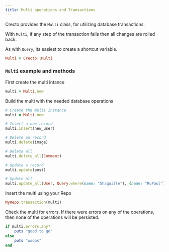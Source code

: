 ```yaml
---
title: Multi operations and Transactions
---
```


Crecto provides the `Multi` class, for utilizing database transactions.

With `Multi`, if any step of the transaction fails then all changes are rolled back.

As with `Query`, its easiest to create a shortcut variable.

```ruby
Multi = Crecto::Multi
```

### `Multi` example and methods

First create the multi intance

```ruby
multi = Multi.new
```

Build the multi with the needed database operations

```ruby
# Create the multi instance
multi = Multi.new

# Insert a new record
multi.insert(new_user)

# Delete an record
multi.delete(image)

# Delete all
multi.delete_all(Comment)

# Update a record
multi.update(post)

# Update all
multi.update_all(User, Query.where(name: "Shaquille"), {name: "RuPaul"})
```

Insert the multi using your Repo

```ruby
MyRepo.transaction(multi)
```

Check the multi for errors.  If there were errors on any of the operations, then none of the operations will be persisted.

```ruby
if multi.errors.any?
    puts "good to go"
else
    puts "woops"
end
```
